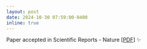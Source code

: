 ```yaml
---
layout: post
date: 2024-10-30 07:59:00-0400
inline: true
---
```

Paper accepted in Scientific Reports - Nature [[PDF](https://rdcu.be/dZ9O7)] :sparkles:
